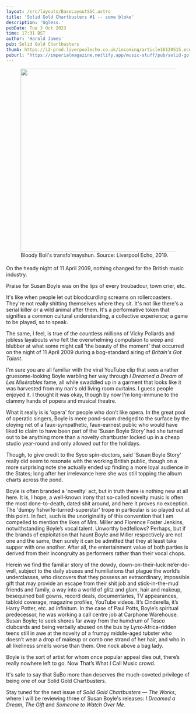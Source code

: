 ```yaml
---
layout: /src/layouts/BaseLayoutSGC.astro
title: 'Solid Gold Chartbusters #1 -- some bloke'
description: 'Ugless.'
pubDate: Tue 3 Oct 2023
time: 17:31 BST
author: 'Harold James'
pub: Solid Gold Chartbusters
thumb: https://i2-prod.liverpoolecho.co.uk/incoming/article16120515.ece/ALTERNATES/s1200/0_BeFunky-collage-1.jpg
puburl: "https://imperialmagazine.netlify.app/music-stuff/pub/solid-gold-chartbusters/"
---
```

<figure>
<img src="https://i2-prod.liverpoolecho.co.uk/incoming/article16120515.ece/ALTERNATES/s1200/0_BeFunky-collage-1.jpg" style="width:500px;height:auto;" class="center">
<figcaption>Bloody Boil's transfo'mayshun. Source: Liverpool Echo, 2019.</figcaption>
</figure>
<p style="padding-top:5px;">On the heady night of 11 April 2009, nothing changed for the British music industry.</p>

Praise for Susan Boyle was on the lips of every troubadour, town crier, etc.

It's like when people let out bloodcurdling screams on rollercoasters. They're not really shitting themselves where they sit. It's not like there's a serial killer or a wild animal after them. It's a performative token that signifies a common cultural understanding, a collective experience; a game to be played, so to speak.

The same, I feel, is true of the countless millions of Vicky Pollards and jobless layabouts who felt the overwhelming compulsion to weep and blubber at what some might call 'the beauty of the moment' that occurred on the night of 11 April 2009 during a bog-standard airing of <i>Britain's Got Talent</i>.

I'm sure you are all familiar with the viral YouTube clip that sees a rather gruesome-looking Boyle warbling her way through <i>I Dreamed a Dream</i> of <i>Les Misérables</i> fame, all while swaddled up in a garment that looks like it was harvested from my nan's old living room curtains. I guess people enjoyed it. I thought it was okay, though by now I'm long-immune to the clammy hands of popera and musical theatre.

What it really is is 'opera' for people who don’t like opera. In the great pool of operatic singers, Boyle is mere pond-scum dredged to the surface by the cloying net of a faux-sympathetic, faux-earnest public who would have liked to claim to have been part of the ‘Susan Boyle Story’ had she turned out to be anything more than a novelty chartbuster locked up in a cheap studio year-round and only allowed out for the holidays.

Though, to give credit to the Syco spin-doctors, said 'Susan Boyle Story' really did seem to resonate with the working British public, though on a more surprising note she actually ended up finding a more loyal audience in the States; long after her irrelevance here she was still topping the album charts across the pond.

Boyle is often branded a 'novelty' act, but in truth there is nothing new at all here. It is, I hope, a well-known irony that so-called novelty music is often the most done-to-death, dated shit around, and here it proves no exception. The 'dumpy fishwife-turned-superstar' trope in particular is so played out at this point. In fact, such is the unoriginality of this convention that I am compelled to mention the likes of Mrs. Miller and Florence Foster Jenkins, notwithstanding Boyle’s vocal talent. Unworthy bedfellows? Perhaps, but if the brands of exploitation that haunt Boyle and Miller respectively are not one and the same, then surely it can be admitted that they at least take supper with one another. After all, the entertainment value of both parties is derived from their incongruity as performers rather than their vocal chops.

Herein we find the familiar story of the dowdy, down-on-their-luck ne’er-do-well, subject to the daily abuses and humiliations that plague the world’s underclasses, who discovers that they possess an extraordinary, impossible gift that may provide an escape from their shit job and stick-in-the-mud friends and family, a way into a world of glitz and glam, hair and makeup, besequined ball gowns, record deals, documentaries, TV appearances, tabloid coverage, magazine profiles, YouTube videos. It’s Cinderella, it’s Harry Potter, etc. ad infinitum. In the case of Paul Potts, Boyle’s spiritual predecessor, he was working a call centre job at Carphone Warehouse. Susan Boyle; to seek shores far away from the humdrum of Tesco clubcards and being verbally abused on the bus by Lynx-Africa-ridden teens still in awe at the novelty of a frumpy middle-aged tubster who doesn’t wear a drop of makeup or comb one strand of her hair, and who in all likeliness smells worse than them. One nock above a bag lady.

Boyle is the sort of artist for whom once popular appeal dies out, there’s really nowhere left to go. Now That’s What I Call Music crowd.

It's safe to say that SuBo more than deserves the much-coveted privilege of being one of our Solid Gold Chartbusters.

Stay tuned for the next issue of <i>Solid Gold Chartbusters — The Works</i>, where I will be reviewing three of Susan Boyle's releases: <i>I Dreamed a Dream</i>, <i>The Gift</i> and <i>Someone to Watch Over Me</i>.